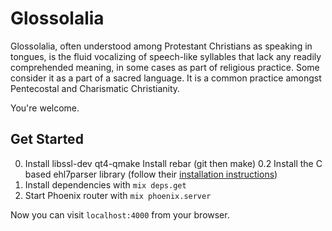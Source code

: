 # Glossolalia

Glossolalia, often understood among Protestant Christians as speaking in tongues,
is the fluid vocalizing of speech-like syllables that lack any readily comprehended meaning,
in some cases as part of religious practice. Some consider it as a part of a sacred
language. It is a common practice amongst Pentecostal and Charismatic Christianity.

You're welcome.

## Get Started


0. Install libssl-dev qt4-qmake
   Install rebar (git then make)
0.2 Install the C based ehl7parser library (follow their [installation instructions](https://github.com/jcomellas/hl7parser))
1. Install dependencies with `mix deps.get`
2. Start Phoenix router with `mix phoenix.server`

Now you can visit `localhost:4000` from your browser.
